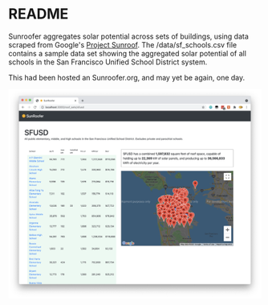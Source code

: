 # README

Sunroofer aggregates solar potential across sets of buildings, using data scraped from Google's [Project Sunroof](https://www.google.com/get/sunroof). The /data/sf_schools.csv file contains a sample data set showing the aggregated solar potential of all schools in the San Francisco Unified School District system.

This had been hosted an Sunroofer.org, and may yet be again, one day.

![Sunroofer screenshot of SFUSD buildings](https://raw.githubusercontent.com/john/sunroofer/master/public/sunroofer_screenshot.png)